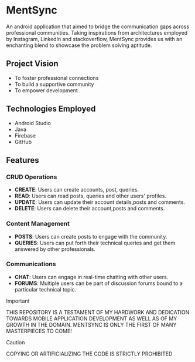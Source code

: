 # MentSync
An android application that aimed to bridge the communication gaps across professional communities. Taking inspirations from architectures employed by Instagram, LinkedIn and stackoverflow, MentSync provides us with an enchanting blend to showcase the problem solving aptitude.
## Project Vision
* To foster professional connections
* To build a supportive community
* To empower development
## Technologies Employed
* Android Studio
* Java
* Firebase
* GitHub
## Features
### CRUD Operations
* **CREATE**: Users can create accounts, post, queries.
* **READ**: Users can read posts, queries and other users' profiles.
* **UPDATE**: Users can update their account details,posts and comments.
* **DELETE**: Users can delete their account,posts and comments.
### Content Management
* **POSTS**: Users can create posts to engage with the community.
* **QUERIES**: Users can put forth their technical queries and get them answered by other professionals.
### Communications
* **CHAT**: Users can engage in real-time chatting with other users.
* **FORUMS**: Multiple users can be part of discussion forums bound to a particular technical topic.

> [!IMPORTANT]
> THIS REPOSITORY IS A TESTAMENT OF MY HARDWORK AND DEDICATION TOWARDS MOBILE APPLICATION DEVELOPMENT AS WELL AS OF MY GROWTH IN THE DOMAIN. MENTSYNC IS ONLY THE FIRST OF MANY MASTERPIECES TO COME!

> [!CAUTION]
> COPYING OR ARTIFICIALIZING THE CODE IS STRICTLY PROHIBITED
